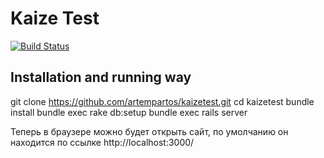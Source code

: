 # Kaize Test
[![Build
Status](https://secure.travis-ci.org/artempartos/kaizetest.png)](http://travis-ci.org/artempartos/kaizetest)

## Installation and running way
  git clone https://github.com/artempartos/kaizetest.git
  cd kaizetest
  bundle install
  bundle exec rake db:setup
  bundle exec rails server

  Теперь в браузере можно будет открыть сайт, по умолчанию он находится
по ссылке http://localhost:3000/
